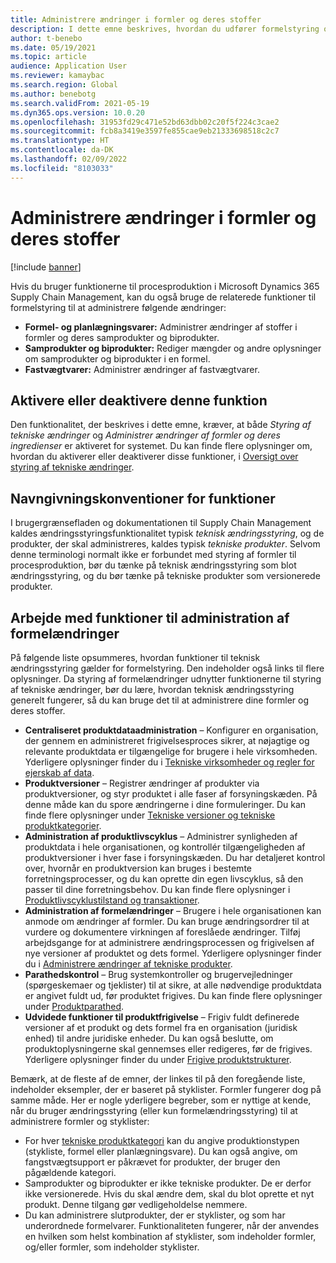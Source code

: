 ```yaml
---
title: Administrere ændringer i formler og deres stoffer
description: I dette emne beskrives, hvordan du udfører formelstyring og administrerer ændringer i behandling af produktionsmasterdata.
author: t-benebo
ms.date: 05/19/2021
ms.topic: article
audience: Application User
ms.reviewer: kamaybac
ms.search.region: Global
ms.author: benebotg
ms.search.validFrom: 2021-05-19
ms.dyn365.ops.version: 10.0.20
ms.openlocfilehash: 31953fd29c471e52bd63dbb02c20f5f224c3cae2
ms.sourcegitcommit: fcb8a3419e3597fe855cae9eb21333698518c2c7
ms.translationtype: HT
ms.contentlocale: da-DK
ms.lasthandoff: 02/09/2022
ms.locfileid: "8103033"
---
```

# <a name="manage-changes-in-formulas-and-their-ingredients"></a>Administrere ændringer i formler og deres stoffer

[!include [banner](../includes/banner.md)]

Hvis du bruger funktionerne til procesproduktion i Microsoft Dynamics 365 Supply Chain Management, kan du også bruge de relaterede funktioner til formelstyring til at administrere følgende ændringer:

- **Formel- og planlægningsvarer:** Administrer ændringer af stoffer i formler og deres samprodukter og biprodukter.
- **Samprodukter og biprodukter:** Rediger mængder og andre oplysninger om samprodukter og biprodukter i en formel.
- **Fastvægtvarer:** Administrer ændringer af fastvægtvarer.

## <a name="turn-this-feature-on-or-off"></a>Aktivere eller deaktivere denne funktion

Den funktionalitet, der beskrives i dette emne, kræver, at både *Styring af tekniske ændringer* og *Administrer ændringer af formler og deres ingredienser* er aktiveret for systemet. Du kan finde flere oplysninger om, hvordan du aktiverer eller deaktiverer disse funktioner, i [Oversigt over styring af tekniske ændringer](product-engineering-overview.md).

## <a name="feature-naming-conventions"></a>Navngivningskonventioner for funktioner

I brugergrænsefladen og dokumentationen til Supply Chain Management kaldes ændringsstyringsfunktionalitet typisk *teknisk ændringsstyring*, og de produkter, der skal administreres, kaldes typisk *tekniske produkter*. Selvom denne terminologi normalt ikke er forbundet med styring af formler til procesproduktion, bør du tænke på teknisk ændringsstyring som blot ændringsstyring, og du bør tænke på tekniske produkter som versionerede produkter.

## <a name="work-with-formula-change-management-features"></a>Arbejde med funktioner til administration af formelændringer

På følgende liste opsummeres, hvordan funktioner til teknisk ændringsstyring gælder for formelstyring. Den indeholder også links til flere oplysninger. Da styring af formelændringer udnytter funktionerne til styring af tekniske ændringer, bør du lære, hvordan teknisk ændringsstyring generelt fungerer, så du kan bruge det til at administrere dine formler og deres stoffer.

- **Centraliseret produktdataadministration** – Konfigurer en organisation, der gennem en administreret frigivelsesproces sikrer, at nøjagtige og relevante produktdata er tilgængelige for brugere i hele virksomheden. Yderligere oplysninger finder du i [Tekniske virksomheder og regler for ejerskab af data](engineering-org-data-ownership-rules.md).
- **Produktversioner** – Registrer ændringer af produkter via produktversioner, og styr produktet i alle faser af forsyningskæden. På denne måde kan du spore ændringerne i dine formuleringer. Du kan finde flere oplysninger under [Tekniske versioner og tekniske produktkategorier](engineering-versions-product-category.md).
- **Administration af produktlivscyklus** – Administrer synligheden af produktdata i hele organisationen, og kontrollér tilgængeligheden af produktversioner i hver fase i forsyningskæden. Du har detaljeret kontrol over, hvornår en produktversion kan bruges i bestemte forretningsprocesser, og du kan oprette din egen livscyklus, så den passer til dine forretningsbehov. Du kan finde flere oplysninger i [Produktlivscyklustilstand og transaktioner](product-lifecycle-state-transactions.md).
- **Administration af formelændringer** – Brugere i hele organisationen kan anmode om ændringer af formler. Du kan bruge ændringsordrer til at vurdere og dokumentere virkningen af foreslåede ændringer. Tilføj arbejdsgange for at administrere ændringsprocessen og frigivelsen af nye versioner af produktet og dets formel. Yderligere oplysninger finder du i [Administrere ændringer af tekniske produkter](engineering-change-management.md).
- **Parathedskontrol** – Brug systemkontroller og brugervejledninger (spørgeskemaer og tjeklister) til at sikre, at alle nødvendige produktdata er angivet fuldt ud, før produktet frigives. Du kan finde flere oplysninger under [Produktparathed](product-readiness.md).
- **Udvidede funktioner til produktfrigivelse** – Frigiv fuldt definerede versioner af et produkt og dets formel fra en organisation (juridisk enhed) til andre juridiske enheder. Du kan også beslutte, om produktoplysningerne skal gennemses eller redigeres, før de frigives. Yderligere oplysninger finder du under [Frigive produktstrukturer](release-product-structure.md).

Bemærk, at de fleste af de emner, der linkes til på den foregående liste, indeholder eksempler, der er baseret på styklister. Formler fungerer dog på samme måde. Her er nogle yderligere begreber, som er nyttige at kende, når du bruger ændringsstyring (eller kun formelændringsstyring) til at administrere formler og styklister:

- For hver [tekniske produktkategori](engineering-versions-product-category.md) kan du angive produktionstypen (stykliste, formel eller planlægningsvare). Du kan også angive, om fangstvægtsupport er påkrævet for produkter, der bruger den pågældende kategori.
- Samprodukter og biprodukter er ikke tekniske produkter. De er derfor ikke versionerede. Hvis du skal ændre dem, skal du blot oprette et nyt produkt. Denne tilgang gør vedligeholdelse nemmere.
- Du kan administrere slutprodukter, der er styklister, og som har underordnede formelvarer. Funktionaliteten fungerer, når der anvendes en hvilken som helst kombination af styklister, som indeholder formler, og/eller formler, som indeholder styklister.
